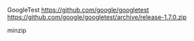 

GoogleTest
  https://github.com/google/googletest
  https://github.com/google/googletest/archive/release-1.7.0.zip

minzip

